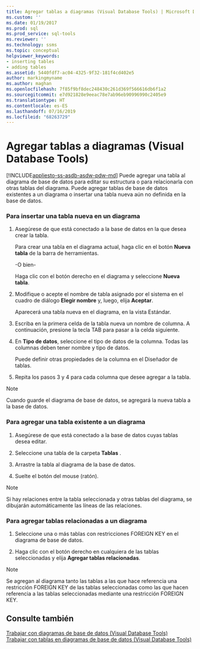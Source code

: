 ```yaml
---
title: Agregar tablas a diagramas (Visual Database Tools) | Microsoft Docs
ms.custom: ''
ms.date: 01/19/2017
ms.prod: sql
ms.prod_service: sql-tools
ms.reviewer: ''
ms.technology: ssms
ms.topic: conceptual
helpviewer_keywords:
- inserting tables
- adding tables
ms.assetid: 5440fdf7-ac04-4325-9f32-181f4cd402e5
author: markingmyname
ms.author: maghan
ms.openlocfilehash: 7f85f9bf8dec248430c261d369f566616db6f1a2
ms.sourcegitcommit: e7d921828e9eeac78e7ab96eb90996990c2405e9
ms.translationtype: HT
ms.contentlocale: es-ES
ms.lasthandoff: 07/16/2019
ms.locfileid: "68263729"
---
```

# <a name="add-tables-to-diagrams-visual-database-tools"></a>Agregar tablas a diagramas (Visual Database Tools)
[!INCLUDE[appliesto-ss-asdb-asdw-pdw-md](../../includes/appliesto-ss-asdb-asdw-pdw-md.md)]
Puede agregar una tabla al diagrama de base de datos para editar su estructura o para relacionarla con otras tablas del diagrama. Puede agregar tablas de base de datos existentes a un diagrama o insertar una tabla nueva aún no definida en la base de datos.  
  
### <a name="to-insert-a-new-table-into-a-diagram"></a>Para insertar una tabla nueva en un diagrama  
  
1.  Asegúrese de que está conectado a la base de datos en la que desea crear la tabla.  
  
    Para crear una tabla en el diagrama actual, haga clic en el botón **Nueva tabla** de la barra de herramientas.  
  
    -O bien-  
  
    Haga clic con el botón derecho en el diagrama y seleccione **Nueva tabla**.  
  
2.  Modifique o acepte el nombre de tabla asignado por el sistema en el cuadro de diálogo **Elegir nombre** y, luego, elija **Aceptar**.  
  
    Aparecerá una tabla nueva en el diagrama, en la vista Estándar.  
  
3.  Escriba en la primera celda de la tabla nueva un nombre de columna. A continuación, presione la tecla TAB para pasar a la celda siguiente.  
  
4.  En **Tipo de datos**, seleccione el tipo de datos de la columna. Todas las columnas deben tener nombre y tipo de datos.  
  
    Puede definir otras propiedades de la columna en el Diseñador de tablas.  
  
5.  Repita los pasos 3 y 4 para cada columna que desee agregar a la tabla.  
  
> [!NOTE]  
> Cuando guarde el diagrama de base de datos, se agregará la nueva tabla a la base de datos.  
  
### <a name="to-add-an-existing-table-to-a-diagram"></a>Para agregar una tabla existente a un diagrama  
  
1.  Asegúrese de que está conectado a la base de datos cuyas tablas desea editar.  
  
2.  Seleccione una tabla de la carpeta **Tablas** .  
  
3.  Arrastre la tabla al diagrama de la base de datos.  
  
4.  Suelte el botón del mouse (ratón).  
  
> [!NOTE]  
> Si hay relaciones entre la tabla seleccionada y otras tablas del diagrama, se dibujarán automáticamente las líneas de las relaciones.  
  
### <a name="to-add-related-tables-to-a-diagram"></a>Para agregar tablas relacionadas a un diagrama  
  
1.  Seleccione una o más tablas con restricciones FOREIGN KEY en el diagrama de base de datos.  
  
2.  Haga clic con el botón derecho en cualquiera de las tablas seleccionadas y elija **Agregar tablas relacionadas**.  
  
> [!NOTE]  
> Se agregan al diagrama tanto las tablas a las que hace referencia una restricción FOREIGN KEY de las tablas seleccionadas como las que hacen referencia a las tablas seleccionadas mediante una restricción FOREIGN KEY.  
  
## <a name="see-also"></a>Consulte también  
[Trabajar con diagramas de base de datos (Visual Database Tools)](../../ssms/visual-db-tools/work-with-database-diagrams-visual-database-tools.md)  
[Trabajar con tablas en diagramas de base de datos (Visual Database Tools)](../../ssms/visual-db-tools/work-with-tables-in-database-diagram-visual-database-tools.md)  
  
